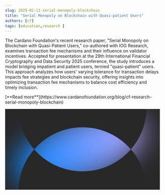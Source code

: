 ```yaml
---
slug: 2025-02-11-serial-monopoly-blockchain
title: "Serial Monopoly on Blockchain with Quasi-patient Users"
authors: [cf]
tags: [education,research ]
---
```


The Cardano Foundation's recent research paper, "Serial Monopoly on Blockchain with Quasi-Patient Users," co-authored with IOG Research, examines transaction fee mechanisms and their influence on validator incentives. Accepted for presentation at the 29th International Financial Cryptography and Data Security 2025 conference, the study introduces a model bridging impatient and patient users, termed "quasi-patient" users. This approach analyzes how users' varying tolerance for transaction delays impacts fee strategies and blockchain security, offering insights into optimizing transaction fee mechanisms to balance cost efficiency and timely inclusion.

<div style={{ textAlign: 'right' }}>
 [**Read more**](https://www.cardanofoundation.org/blog/cf-research-serial-monopoly-blockchain) 
</div>

 ![weekly development report](./banner.webp)

